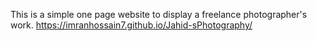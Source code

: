 This is a simple one page website to display a freelance photographer's work.
https://imranhossain7.github.io/Jahid-sPhotography/
